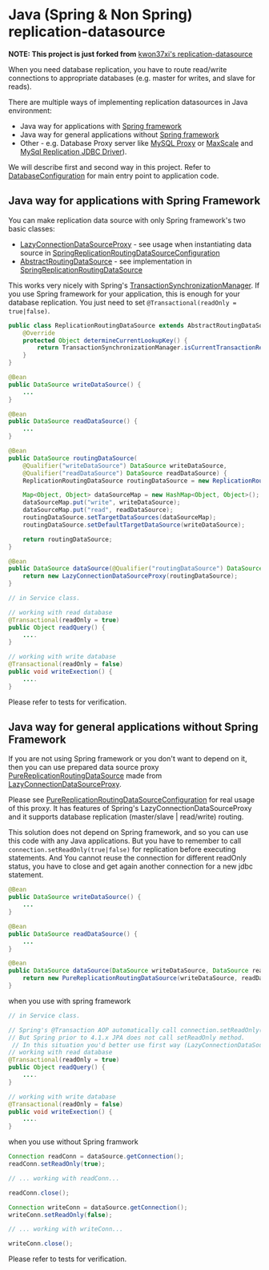 # Java (Spring & Non Spring) replication-datasource

**NOTE: This project is just forked from** [kwon37xi's replication-datasource](https://github.com/kwon37xi/replication-datasource)

When you need database replication, you have to route read/write connections to appropriate databases (e.g. master for writes, and slave for reads).

There are multiple ways of implementing replication datasources in Java environment:

* Java way for applications with [Spring framework](http://spring.io/)
* Java way for general applications without [Spring framework](http://spring.io/)
* Other - e.g. Database Proxy server like [MySQL Proxy](http://dev.mysql.com/doc/mysql-proxy/en/) or [MaxScale](https://github.com/mariadb-corporation/MaxScale) and [MySql Replication JDBC Driver](http://dev.mysql.com/doc/connector-j/en/connector-j-master-slave-replication-connection.html)).

We will describe first and second way in this project. Refer to [DatabaseConfiguration](https://github.com/lu-ko/replication-datasource/blob/master/src/main/java/sk/elko/demo/routing/configuration/DatabaseConfiguration.java) for main entry point to application code.

## Java way for applications with Spring Framework

You can make replication data source with only Spring framework's two basic classes:
 
* [LazyConnectionDataSourceProxy](https://github.com/spring-projects/spring-framework/blob/master/spring-jdbc/src/main/java/org/springframework/jdbc/datasource/LazyConnectionDataSourceProxy.java) - see usage when instantiating data source in [SpringReplicationRoutingDataSourceConfiguration](https://github.com/lu-ko/replication-datasource/blob/master/src/test/java/sk/elko/demo/routing/configuration/SpringReplicationRoutingDataSourceConfiguration.java)
* [AbstractRoutingDataSource](https://github.com/spring-projects/spring-framework/blob/master/spring-jdbc/src/main/java/org/springframework/jdbc/datasource/lookup/AbstractRoutingDataSource.java) - see implementation in [SpringReplicationRoutingDataSource](https://github.com/lu-ko/replication-datasource/blob/master/src/main/java/sk/elko/demo/routing/datasource/SpringReplicationRoutingDataSource.java)

This works very nicely with Spring's [TransactionSynchronizationManager](http://docs.spring.io/spring-framework/docs/current/javadoc-api/org/springframework/transaction/support/TransactionSynchronizationManager.html). If you use Spring framework for your application, this is enough for your database replication. You just need to set `@Transactional(readOnly = true|false)`.

```java
public class ReplicationRoutingDataSource extends AbstractRoutingDataSource {
    @Override
    protected Object determineCurrentLookupKey() {
        return TransactionSynchronizationManager.isCurrentTransactionReadOnly() ? "read" : "write";
    }
}

@Bean
public DataSource writeDataSource() {
    ...
}

@Bean
public DataSource readDataSource() {
    ...
}

@Bean
public DataSource routingDataSource(
    @Qualifier("writeDataSource") DataSource writeDataSource,
    @Qualifier("readDataSource") DataSource readDataSource) {
    ReplicationRoutingDataSource routingDataSource = new ReplicationRoutingDataSource();

    Map<Object, Object> dataSourceMap = new HashMap<Object, Object>();
    dataSourceMap.put("write", writeDataSource);
    dataSourceMap.put("read", readDataSource);
    routingDataSource.setTargetDataSources(dataSourceMap);
    routingDataSource.setDefaultTargetDataSource(writeDataSource);

    return routingDataSource;
}

@Bean
public DataSource dataSource(@Qualifier("routingDataSource") DataSource routingDataSource) {
    return new LazyConnectionDataSourceProxy(routingDataSource);
}

// in Service class.

// working with read database
@Transactional(readOnly = true)
public Object readQuery() {
    ....
}

// working with write database
@Transactional(readOnly = false)
public void writeExection() {
    ....
}
```

Please refer to tests for verification.


## Java way for general applications without Spring Framework

If you are not using Spring framework or you don't want to depend on it, then you can use prepared data source proxy [PureReplicationRoutingDataSource](https://github.com/lu-ko/replication-datasource/blob/master/src/main/java/sk/elko/demo/routing/datasource/PureReplicationRoutingDataSource.java) made from [LazyConnectionDataSourceProxy](https://github.com/spring-projects/spring-framework/blob/master/spring-jdbc/src/main/java/org/springframework/jdbc/datasource/LazyConnectionDataSourceProxy.java).

Please see [PureReplicationRoutingDataSourceConfiguration](https://github.com/lu-ko/replication-datasource/blob/master/src/test/java/sk/elko/demo/routing/configuration/PureReplicationRoutingDataSourceConfiguration.java) for real usage of this proxy. It has features of Spring's LazyConnectionDataSourceProxy and it supports database replication (master/slave | read/write) routing.

This solution does not depend on Spring framework, and so you can use this code with any Java applications. But you have to remember to call `connection.setReadOnly(true|false)` for replication before executing statements. And You cannot reuse the connection for different readOnly status, you have to close and get again another connection for a new jdbc statement.

```java
@Bean
public DataSource writeDataSource() {
    ...
}

@Bean
public DataSource readDataSource() {
    ...
}

@Bean
public DataSource dataSource(DataSource writeDataSource, DataSource readDataSource) {
    return new PureReplicationRoutingDataSource(writeDataSource, readDataSource);
}
```

when you use with spring framework
```java
// in Service class.

// Spring's @Transaction AOP automatically call connection.setReadOnly(true|false).
// But Spring prior to 4.1.x JPA does not call setReadOnly method.
 // In this situation you'd better use first way (LazyConnectionDataSourceProxy + AbstractRoutingDataSource).
// working with read database
@Transactional(readOnly = true)
public Object readQuery() {
    ....
}

// working with write database
@Transactional(readOnly = false)
public void writeExection() {
    ....
}
```

when you use without Spring framwork
```java
Connection readConn = dataSource.getConnection();
readConn.setReadOnly(true);

// ... working with readConn...

readConn.close();

Connection writeConn = dataSource.getConnection();
writeConn.setReadOnly(false);

// ... working with writeConn...

writeConn.close();
```

Please refer to tests for verification.